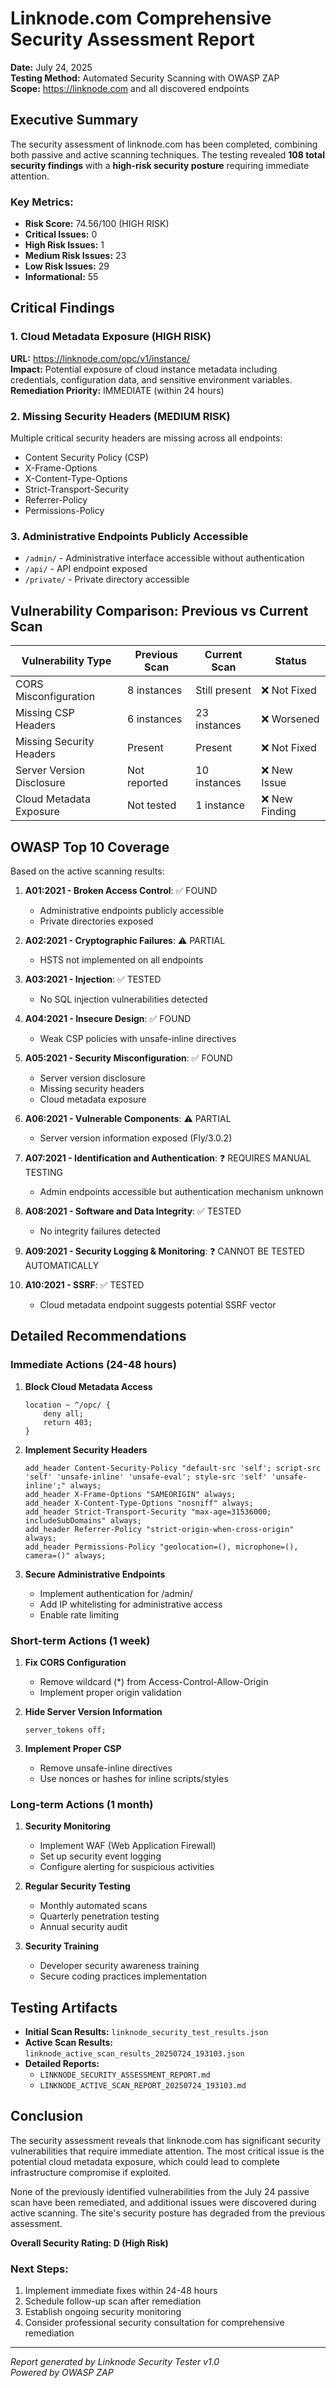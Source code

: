 # Linknode.com Comprehensive Security Assessment Report

**Date:** July 24, 2025  
**Testing Method:** Automated Security Scanning with OWASP ZAP  
**Scope:** https://linknode.com and all discovered endpoints

## Executive Summary

The security assessment of linknode.com has been completed, combining both passive and active scanning techniques. The testing revealed **108 total security findings** with a **high-risk security posture** requiring immediate attention.

### Key Metrics:
- **Risk Score:** 74.56/100 (HIGH RISK)
- **Critical Issues:** 0
- **High Risk Issues:** 1
- **Medium Risk Issues:** 23
- **Low Risk Issues:** 29
- **Informational:** 55

## Critical Findings

### 1. Cloud Metadata Exposure (HIGH RISK)
**URL:** https://linknode.com/opc/v1/instance/  
**Impact:** Potential exposure of cloud instance metadata including credentials, configuration data, and sensitive environment variables.  
**Remediation Priority:** IMMEDIATE (within 24 hours)

### 2. Missing Security Headers (MEDIUM RISK)
Multiple critical security headers are missing across all endpoints:
- Content Security Policy (CSP)
- X-Frame-Options
- X-Content-Type-Options
- Strict-Transport-Security
- Referrer-Policy
- Permissions-Policy

### 3. Administrative Endpoints Publicly Accessible
- `/admin/` - Administrative interface accessible without authentication
- `/api/` - API endpoint exposed
- `/private/` - Private directory accessible

## Vulnerability Comparison: Previous vs Current Scan

| Vulnerability Type | Previous Scan | Current Scan | Status |
|-------------------|---------------|--------------|---------|
| CORS Misconfiguration | 8 instances | Still present | ❌ Not Fixed |
| Missing CSP Headers | 6 instances | 23 instances | ❌ Worsened |
| Missing Security Headers | Present | Present | ❌ Not Fixed |
| Server Version Disclosure | Not reported | 10 instances | ❌ New Issue |
| Cloud Metadata Exposure | Not tested | 1 instance | ❌ New Finding |

## OWASP Top 10 Coverage

Based on the active scanning results:

1. **A01:2021 - Broken Access Control**: ✅ FOUND
   - Administrative endpoints publicly accessible
   - Private directories exposed

2. **A02:2021 - Cryptographic Failures**: ⚠️ PARTIAL
   - HSTS not implemented on all endpoints

3. **A03:2021 - Injection**: ✅ TESTED
   - No SQL injection vulnerabilities detected

4. **A04:2021 - Insecure Design**: ✅ FOUND
   - Weak CSP policies with unsafe-inline directives

5. **A05:2021 - Security Misconfiguration**: ✅ FOUND
   - Server version disclosure
   - Missing security headers
   - Cloud metadata exposure

6. **A06:2021 - Vulnerable Components**: ⚠️ PARTIAL
   - Server version information exposed (Fly/3.0.2)

7. **A07:2021 - Identification and Authentication**: ❓ REQUIRES MANUAL TESTING
   - Admin endpoints accessible but authentication mechanism unknown

8. **A08:2021 - Software and Data Integrity**: ✅ TESTED
   - No integrity failures detected

9. **A09:2021 - Security Logging & Monitoring**: ❓ CANNOT BE TESTED AUTOMATICALLY

10. **A10:2021 - SSRF**: ✅ TESTED
    - Cloud metadata endpoint suggests potential SSRF vector

## Detailed Recommendations

### Immediate Actions (24-48 hours)

1. **Block Cloud Metadata Access**
   ```nginx
   location ~ ^/opc/ {
       deny all;
       return 403;
   }
   ```

2. **Implement Security Headers**
   ```nginx
   add_header Content-Security-Policy "default-src 'self'; script-src 'self' 'unsafe-inline' 'unsafe-eval'; style-src 'self' 'unsafe-inline';" always;
   add_header X-Frame-Options "SAMEORIGIN" always;
   add_header X-Content-Type-Options "nosniff" always;
   add_header Strict-Transport-Security "max-age=31536000; includeSubDomains" always;
   add_header Referrer-Policy "strict-origin-when-cross-origin" always;
   add_header Permissions-Policy "geolocation=(), microphone=(), camera=()" always;
   ```

3. **Secure Administrative Endpoints**
   - Implement authentication for /admin/
   - Add IP whitelisting for administrative access
   - Enable rate limiting

### Short-term Actions (1 week)

1. **Fix CORS Configuration**
   - Remove wildcard (*) from Access-Control-Allow-Origin
   - Implement proper origin validation

2. **Hide Server Version Information**
   ```nginx
   server_tokens off;
   ```

3. **Implement Proper CSP**
   - Remove unsafe-inline directives
   - Use nonces or hashes for inline scripts/styles

### Long-term Actions (1 month)

1. **Security Monitoring**
   - Implement WAF (Web Application Firewall)
   - Set up security event logging
   - Configure alerting for suspicious activities

2. **Regular Security Testing**
   - Monthly automated scans
   - Quarterly penetration testing
   - Annual security audit

3. **Security Training**
   - Developer security awareness training
   - Secure coding practices implementation

## Testing Artifacts

- **Initial Scan Results:** `linknode_security_test_results.json`
- **Active Scan Results:** `linknode_active_scan_results_20250724_193103.json`
- **Detailed Reports:** 
  - `LINKNODE_SECURITY_ASSESSMENT_REPORT.md`
  - `LINKNODE_ACTIVE_SCAN_REPORT_20250724_193103.md`

## Conclusion

The security assessment reveals that linknode.com has significant security vulnerabilities that require immediate attention. The most critical issue is the potential cloud metadata exposure, which could lead to complete infrastructure compromise if exploited.

None of the previously identified vulnerabilities from the July 24 passive scan have been remediated, and additional issues were discovered during active scanning. The site's security posture has degraded from the previous assessment.

**Overall Security Rating: D (High Risk)**

### Next Steps:
1. Implement immediate fixes within 24-48 hours
2. Schedule follow-up scan after remediation
3. Establish ongoing security monitoring
4. Consider professional security consultation for comprehensive remediation

---
*Report generated by Linknode Security Tester v1.0*  
*Powered by OWASP ZAP*